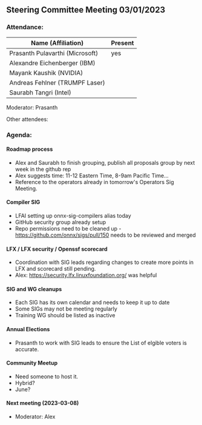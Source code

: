 ## Steering Committee Meeting 03/01/2023

### Attendance:

| Name (Affiliation)              | Present  |
| ------------------------------- | -------- |
| Prasanth Pulavarthi (Microsoft) | yes |
| Alexandre Eichenberger (IBM)    |  |
| Mayank Kaushik (NVIDIA)         |  |
| Andreas Fehlner (TRUMPF Laser)  |  |
| Saurabh Tangri (Intel)          |  |

Moderator: Prasanth

Other attendees: 

### Agenda:
  
  #### Roadmap process
  - Alex and Saurabh to finish grouping, publish all proposals group by next week in the github rep 
  - Alex suggests time: 11-12 Eastern Time, 8-9am Pacific Time...
  - Reference to the operators already in tomorrow's Operators Sig Meeting.
 
  #### Compiler SIG
  - LFAI setting up onnx-sig-compilers alias today
  - GitHub security group already setup
  - Repo permissions need to be cleaned up - https://github.com/onnx/sigs/pull/150 needs to be reviewed and merged

  #### LFX / LFX security / Openssf scorecard
  - Coordination with SIG leads regarding changes to create more points in LFX and scorecard still pending.
  - Alex: https://security.lfx.linuxfoundation.org/ was helpful 

  #### SIG and WG cleanups
  - Each SIG has its own calendar and needs to keep it up to date
  - Some SIGs may not be meeting regularly
  - Training WG should be listed as inactive

  #### Annual Elections
  - Prasanth to work with SIG leads to ensure the List of elgible voters is accurate.
  
  #### Community Meetup
  - Need someone to host it. 
  - Hybrid?
  - June?
  
  #### Next meeting (2023-03-08)
  - Moderator: Alex
